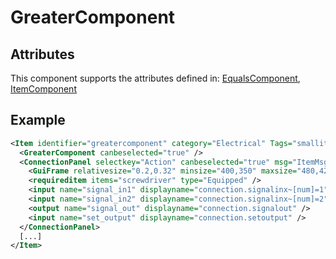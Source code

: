 # GreaterComponent


## Attributes

This component supports the attributes defined in: [EqualsComponent](EqualsComponent.md), [ItemComponent](ItemComponent.md)


## Example
```xml
<Item identifier="greatercomponent" category="Electrical" Tags="smallitem,logic,circuitboxcomponent" maxstacksize="32" maxstacksizecharacterinventory="8" linkable="false" cargocontaineridentifier="metalcrate" scale="0.5" impactsoundtag="impact_metal_light" isshootable="true" GrabWhenSelected="true" signalcomponentcolor="#a1d681">
  <GreaterComponent canbeselected="true" />
  <ConnectionPanel selectkey="Action" canbeselected="true" msg="ItemMsgRewireScrewdriver" hudpriority="10">
    <GuiFrame relativesize="0.2,0.32" minsize="400,350" maxsize="480,420" anchor="Center" style="ConnectionPanel" />
    <requireditem items="screwdriver" type="Equipped" />
    <input name="signal_in1" displayname="connection.signalinx~[num]=1" />
    <input name="signal_in2" displayname="connection.signalinx~[num]=2" />
    <output name="signal_out" displayname="connection.signalout" />
    <input name="set_output" displayname="connection.setoutput" />
  </ConnectionPanel>
  [...]
</Item>
```

